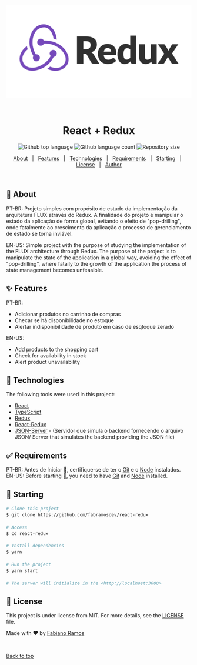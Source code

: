 <div align="center" id="top"> 
  <img src="./.github/redux.png" alt="Redux" />

  &#xa0;

  <!-- <a href="https://redux.netlify.app">Demo</a> -->
</div>

<h1 align="center">React + Redux</h1>

<p align="center">
  <img alt="Github top language" src="https://img.shields.io/github/languages/top/fabramosdev/redux?color=56BEB8">

  <img alt="Github language count" src="https://img.shields.io/github/languages/count/fabramosdev/redux?color=56BEB8">

  <img alt="Repository size" src="https://img.shields.io/github/repo-size/fabramosdev/redux?color=56BEB8">

  <!-- <img alt="License" src="https://img.shields.io/github/license/fabramosdev/redux?color=56BEB8"> -->

  <!-- <img alt="Github issues" src="https://img.shields.io/github/issues/fabramosdev/redux?color=56BEB8" /> -->

  <!-- <img alt="Github forks" src="https://img.shields.io/github/forks/fabramosdev/redux?color=56BEB8" /> -->

  <!-- <img alt="Github stars" src="https://img.shields.io/github/stars/fabramosdev/redux?color=56BEB8" /> -->
</p>

<!-- Status -->

<!-- <h4 align="center"> 
	🚧  Redux 🚀 Under construction...  🚧
</h4> 

<hr> -->

<p align="center">
  <a href="#dart-about">About</a> &#xa0; | &#xa0; 
  <a href="#sparkles-features">Features</a> &#xa0; | &#xa0;
  <a href="#rocket-technologies">Technologies</a> &#xa0; | &#xa0;
  <a href="#white_check_mark-requirements">Requirements</a> &#xa0; | &#xa0;
  <a href="#checkered_flag-starting">Starting</a> &#xa0; | &#xa0;
  <a href="#memo-license">License</a> &#xa0; | &#xa0;
  <a href="https://github.com/fabramosdev" target="_blank">Author</a>
</p>

<br>

## :dart: About ##

PT-BR: Projeto simples com propósito de estudo da implementação da arquitetura FLUX através do Redux. A finalidade do projeto é manipular o estado da aplicação de forma global, evitando o efeito de "pop-drilling", onde fatalmente ao crescimento da aplicação o processo de gerenciamento de estado se torna inviável.

EN-US: Simple project with the purpose of studying the implementation of the FLUX architecture through Redux. The purpose of the project is to manipulate the state of the application in a global way, avoiding the effect of "pop-drilling", where fatally to the growth of the application the process of state management becomes unfeasible.

## :sparkles: Features ##

PT-BR: 
- Adicionar produtos no carrinho de compras
- Checar se há disponibilidade no estoque
- Alertar indisponibilidade de produto em caso de esqtoque zerado

EN-US: 
- Add products to the shopping cart
- Check for availability in stock
- Alert product unavailability

## :rocket: Technologies ##

The following tools were used in this project:

- [React](https://pt-br.reactjs.org/)
- [TypeScript](https://www.typescriptlang.org/)
- [Redux](https://redux.js.org/)
- [React-Redux](https://react-redux.js.org/)
- [JSON-Server](github.com/typicode/json-server) - (Servidor que simula o backend fornecendo o arquivo JSON/
Server that simulates the backend providing the JSON file)

## :white_check_mark: Requirements ##

PT-BR: Antes de Iniciar :checkered_flag:, certifique-se de ter o [Git](https://git-scm.com) e o [Node](https://nodejs.org/en/) instalados.
EN-US: Before starting :checkered_flag:, you need to have [Git](https://git-scm.com) and [Node](https://nodejs.org/en/) installed.

## :checkered_flag: Starting ##

```bash
# Clone this project
$ git clone https://github.com/fabramosdev/react-redux

# Access
$ cd react-redux

# Install dependencies
$ yarn

# Run the project
$ yarn start

# The server will initialize in the <http://localhost:3000>
```

## :memo: License ##

This project is under license from MIT. For more details, see the [LICENSE](LICENSE.md) file.


Made with :heart: by <a href="https://github.com/fabramosdev" target="_blank">Fabiano Ramos</a>

&#xa0;

<a href="#top">Back to top</a>
